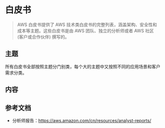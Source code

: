 # 白皮书



> AWS 白皮书提供了 AWS 技术类白皮书的完整列表，涵盖架构、安全性和成本等主题。这些白皮书是由 AWS 团队、独立的分析师或者 AWS 社区 \(客户或合作伙伴\) 撰写的。

## 主题

所有白皮书全部按照主题分门别类，每个大的主题中又按照不同的应用场景和客户需求分类。

## 内容



## 参考文档

* 分析师报告：https://aws.amazon.com/cn/resources/analyst-reports/



